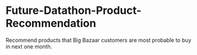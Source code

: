 # Future-Datathon-Product-Recommendation
Recommend products that Big Bazaar customers are most probable to buy in next one month.
